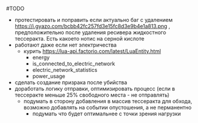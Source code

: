 #TODO

* протестировать и поправить если актуально баг с удалением https://i.gyazo.com/bcbb42fc257fd3e15fc8d3e9b4e1a813.png , предположительно после удаления ресивера жидкостного тессеракта. Есть какоето нотис на серной кислоте
* работают даже если нет электричества
  * курить https://lua-api.factorio.com/latest/LuaEntity.html
    * energy
    * is_connected_to_electric_network
    * electric_network_statistics
    * power_usage
* сделать создание призрака после убийства
* доработать логику отправки, оптимизировать процесс (если в тессеракте меньше 25% свободного места - не отправлять)
  * подумать в сторону добавления в массив тессеракта для обхода, возможно добавлять на событии опустошения, а не перманентно
    * подумать что будет оптимальнее с точки зрения нагрузки